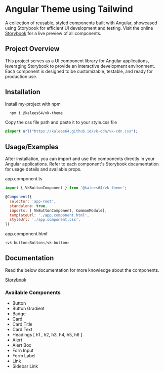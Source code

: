 # Angular Theme using Tailwind

A collection of reusable, styled components built with Angular, showcased using Storybook for efficient UI development and testing. Visit the online [Storybook](https://vk-angular-theme.vercel.app/) for a live preview of all components.

## Project Overview

This project serves as a UI component library for Angular applications, leveraging Storybook to provide an interactive development environment. Each component is designed to be customizable, testable, and ready for production use.

## Installation

Install my-project with npm

```bash
  npm i @kalees64/vk-theme
```

Copy the css file path and paste it to your style.css file

```css
@import url("https://kalees64.github.io/vk-cdn/vk-cdn.css");
```

## Usage/Examples

After installation, you can import and use the components directly in your Angular applications. Refer to each component's Storybook documentation for usage details and available props.

app.component.ts

```javascript
import { VkButtonComponent } from '@kalees64/vk-theme';

@Component({
  selector: 'app-root',
  standalone: true,
  imports: [ VkButtonComponent, CommonModule],
  templateUrl: './app.component.html',
  styleUrl: './app.component.css',
})
```

app.component.html

```javascript
<vk-button>Button</vk-button>
```

## Documentation

Read the below documentation for more knowledge about the components.

[Storybook](https://vk-angular-theme.vercel.app/)

### Available Components

- Button
- Button Gradient
- Badge
- Card
- Card Title
- Card Text
- Headings [ h1 , h2, h3, h4, h5, h6 ]
- Alert
- Alert Box
- Forn Input
- Form Label
- Link
- Sidebar Link
